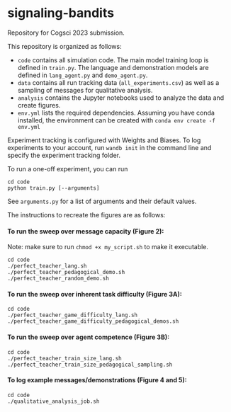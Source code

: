# signaling-bandits

Repository for Cogsci 2023 submission.

This repository is organized as follows:
- `code` contains all simulation code. The main model training loop is defined in `train.py`. The language and demonstration models are defined in `lang_agent.py` and `demo_agent.py`. 
- `data` contains all run tracking data (`all_experiments.csv`) as well as a sampling of messages for qualitative analysis.
- `analysis` contains the Jupyter notebooks used to analyze the data and create figures.
- `env.yml` lists the required dependencies. Assuming you have conda installed, the environment can be created with `conda env create -f env.yml`

Experiment tracking is configured with Weights and Biases. To log experiments to your account, run `wandb init` in the command line and specify the experiment tracking folder.

To run a one-off experiment, you can run
```
cd code
python train.py [--arguments]
```
See `arguments.py` for a list of arguments and their default values.

The instructions to recreate the figures are as follows:

#### To run the sweep over message capacity (Figure 2):
Note: make sure to run `chmod +x my_script.sh` to make it executable.

```
cd code
./perfect_teacher_lang.sh
./perfect_teacher_pedagogical_demo.sh
./perfect_teacher_random_demo.sh
```

#### To run the sweep over inherent task difficulty (Figure 3A):
```
cd code
./perfect_teacher_game_difficulty_lang.sh
./perfect_teacher_game_difficulty_pedagogical_demos.sh
```

#### To run the sweep over agent competence (Figure 3B):
```
cd code
./perfect_teacher_train_size_lang.sh
./perfect_teacher_train_size_pedagogical_sampling.sh
```

#### To log example messages/demonstrations (Figure 4 and 5):
```
cd code
./qualitative_analysis_job.sh
```
